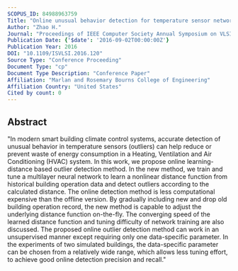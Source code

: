```yaml
---
SCOPUS_ID: 84988963759
Title: "Online unusual behavior detection for temperature sensor networks"
Author: "Zhao H."
Journal: "Proceedings of IEEE Computer Society Annual Symposium on VLSI, ISVLSI"
Publication Date: {'$date': '2016-09-02T00:00:00Z'}
Publication Year: 2016
DOI: "10.1109/ISVLSI.2016.120"
Source Type: "Conference Proceeding"
Document Type: "cp"
Document Type Description: "Conference Paper"
Affiliation: "Marlan and Rosemary Bourns College of Engineering"
Affiliation Country: "United States"
Cited by count: 0
---
```


## Abstract
"In modern smart building climate control systems, accurate detection of unusual behavior in temperature sensors (outliers) can help reduce or prevent waste of energy consumption in a Heating, Ventilation and Air Conditioning (HVAC) system. In this work, we propose online learning-distance based outlier detection method. In the new method, we train and tune a multilayer neural network to learn a nonlinear distance function from historical building operation data and detect outliers according to the calculated distance. The online detection method is less computational expensive than the offline version. By gradually including new and drop old building operation record, the new method is capable to adjust the underlying distance function on-the-fly. The converging speed of the learned distance function and tuning difficulty of network training are also discussed. The proposed online outlier detection method can work in an unsupervised manner except requiring only one data-specific parameter. In the experiments of two simulated buildings, the data-specific parameter can be chosen from a relatively wide range, which allows less tuning effort, to achieve good online detection precision and recall."
